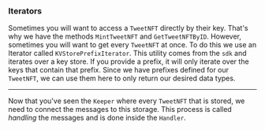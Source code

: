 

### Iterators

Sometimes you will want to access a `TweetNFT` directly by their key. That's why we have the methods `MintTweetNFT` and `GetTweetNFTByID`. However, sometimes you will want to get every `TweetNFT` at once. To do this we use an Iterator called `KVStorePrefixIterator`. This utility comes from the `sdk` and iterates over a key store. If you provide a prefix, it will only iterate over the keys that contain that prefix. Since we have prefixes defined for our `TweetNFT`, we can use them here to only return our desired data types.

---
Now that you've seen the `Keeper` where every `TweetNFT` that is stored, we need to connect the messages to this storage. This process is called *handling* the messages and is done inside the `Handler`.
